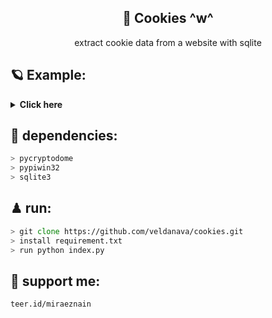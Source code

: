 <div align="center">



<h2>🧩 Cookies ^w^</h2>
extract cookie data from a website with sqlite
</div>

## 🪐 Example:
<details>
<summary><b>Click here</b></summary>
 
![2023-03-12](https://user-images.githubusercontent.com/86060881/224526622-0479db4e-3845-49eb-adc9-0aa878ca7dee.png)

</details>

## 🎯 dependencies:
```zsh
> pycryptodome 
> pypiwin32
> sqlite3
```

## ♟ run:
```zsh
> git clone https://github.com/veldanava/cookies.git
> install requirement.txt
> run python index.py
```

## 🌌 support me:
```zsh
teer.id/miraeznain
```

